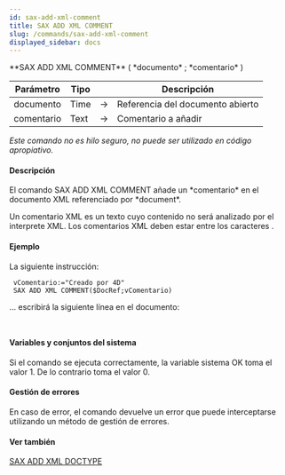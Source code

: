 ```yaml
---
id: sax-add-xml-comment
title: SAX ADD XML COMMENT
slug: /commands/sax-add-xml-comment
displayed_sidebar: docs
---
```


<!--REF #_command_.SAX ADD XML COMMENT.Syntax-->**SAX ADD XML COMMENT** ( *documento* ; *comentario* )<!-- END REF-->
<!--REF #_command_.SAX ADD XML COMMENT.Params-->
| Parámetro | Tipo |  | Descripción |
| --- | --- | --- | --- |
| documento | Time | &#8594;  | Referencia del documento abierto |
| comentario | Text | &#8594;  | Comentario a añadir |

<!-- END REF-->

*Este comando no es hilo seguro, no puede ser utilizado en código apropiativo.*


#### Descripción 

<!--REF #_command_.SAX ADD XML COMMENT.Summary-->El comando SAX ADD XML COMMENT añade un *comentario* en el documento XML referenciado por *document*.<!-- END REF--> 

Un comentario XML es un texto cuyo contenido no será analizado por el interprete XML. Los comentarios XML deben estar entre los caracteres <!-- y -->. 

#### Ejemplo 

La siguiente instrucción:

```4d
 vComentario:="Creado por 4D"
 SAX ADD XML COMMENT($DocRef;vComentario)
```

... escribirá la siguiente línea en el documento: 

```4d
 
```

#### Variables y conjuntos del sistema 

Si el comando se ejecuta correctamente, la variable sistema OK toma el valor 1\. De lo contrario toma el valor 0.

#### Gestión de errores 

En caso de error, el comando devuelve un error que puede interceptarse utilizando un método de gestión de errores.

#### Ver también 

[SAX ADD XML DOCTYPE](sax-add-xml-doctype.md)  